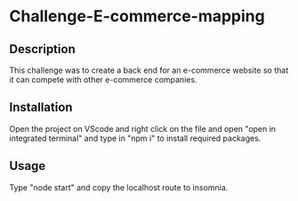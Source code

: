 # Challenge-E-commerce-mapping
 
## Description
This challenge was to create a back end for an e-commerce website so that it can compete with other e-commerce companies. 

## Installation
Open the project on VScode and right click on the file and open "open in integrated terminal" and type in "npm i" to install required packages. 

## Usage
Type "node start" and copy the localhost route to insomnia.